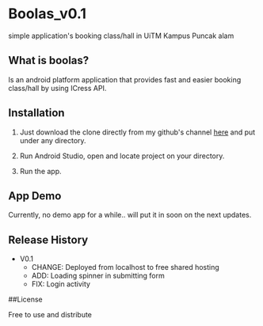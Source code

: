# Boolas_v0.1
simple application's booking class/hall in UiTM Kampus Puncak alam

## What is boolas?

Is an android platform application that provides fast and easier booking class/hall by using ICress API.   





## Installation

1)  Just download the clone directly from my github's channel [here](https://github.com/piteli/Boolas_v0.1.git) and put under any directory.

2)  Run Android Studio, open and locate project on your directory.

3)  Run the app.




## App Demo

Currently, no demo app for a while.. will put it in soon on the next updates.



## Release History
* V0.1
  * CHANGE: Deployed from localhost to free shared hosting
  * ADD: Loading spinner in submitting form
  * FIX: Login activity
  
##License

Free to use and distribute
